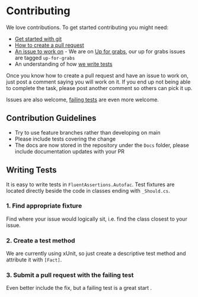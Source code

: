 # Contributing

We love contributions. To get started contributing you might need:

- [Get started with git](http://rogerdudler.github.io/git-guide)
- [How to create a pull request](https://help.github.com/articles/using-pull-requests)
- [An issue to work on](https://github.com/fluentassertions/FluentAssertions.Autofac/labels/up-for-grabs) - We are
  on [Up for grabs](http://up-for-grabs.net/), our up for grabs issues are tagged `up-for-grabs`
- An understanding of how [we write tests](#writing-tests)

Once you know how to create a pull request and have an issue to work on, just post a comment saying you will work on it.
If you end up not being able to complete the task, please post another comment so others can pick it up.

Issues are also welcome, [failing tests](#writing-tests) are even more welcome.

## Contribution Guidelines

- Try to use feature branches rather than developing on main
- Please include tests covering the change
- The docs are now stored in the repository under the `Docs` folder, please include documentation updates with your PR

## Writing Tests

It is easy to write tests in `FluentAssertions.Autofac`. Test fixtures are located directly beside the code in classes
ending with `_Should.cs`.

### 1. Find appropriate fixture

Find where your issue would logically sit, i.e. find the class closest to your issue.

### 2. Create a test method

We are currently using xUnit, so just create a descriptive test method and attribute it with `[Fact]`.

### 3. Submit a pull request with the failing test

Even better include the fix, but a failing test is a great start .
